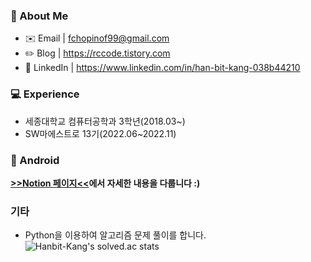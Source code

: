 ### 👋 About Me
- ✉️ Email | fchopinof99@gmail.com
- ✏️  Blog | https://rccode.tistory.com
- 🔗 LinkedIn | https://www.linkedin.com/in/han-bit-kang-038b44210

### 💻 Experience
- 세종대학교 컴퓨터공학과 3학년(2018.03~)
- SW마에스트로 13기(2022.06~2022.11)

### 🤖 Android
**[>>Notion 페이지<<](https://spangled-floss-ca8.notion.site/ffab0202d4764e748bcc9098630f31b6)에서 자세한 내용을 다룹니다 :)**

### 기타
- Python을 이용하여 알고리즘 문제 풀이를 합니다.
![Hanbit-Kang's solved.ac stats](https://github-readme-solvedac.hyp3rflow.vercel.app/api/?handle=fchopinof99)
